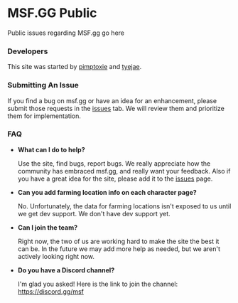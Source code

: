 # MSF.GG Public
Public issues regarding MSF.gg go here

### Developers
This site was started by [pimptoxie](https://gitlab.com/drewk) and [tyejae](https://github.com/tyejae).

### Submitting An Issue
If you find a bug on msf.gg or have an idea for an enhancement, please submit those requests in the [issues](https://github.com/tyejae/msf.gg.public/issues) tab. We will review them and prioritize them for implementation. 

### FAQ
* **What can I do to help?**

  Use the site, find bugs, report bugs. We really appreciate how the community has embraced msf.gg, and really want your feedback. Also if you have a great idea for the site, please add it to the [issues](https://github.com/tyejae/msf.gg.public/issues) page.
* **Can you add farming location info on each character page?**

  No. Unfortunately, the data for farming locations isn't exposed to us until we get dev support. We don't have dev support yet.
* **Can I join the team?**

  Right now, the two of us are working hard to make the site the best it can be. In the future we may add more help as needed, but we aren't actively looking right now.
* **Do you have a Discord channel?**

  I'm glad you asked! Here is the link to join the channel: https://discord.gg/msf
